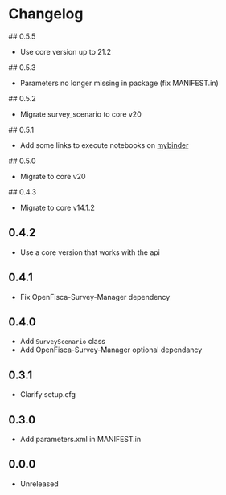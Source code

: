# Changelog

## 0.5.5

* Use core version up to 21.2

## 0.5.3

* Parameters no longer missing in package (fix MANIFEST.in)

## 0.5.2

* Migrate survey_scenario to core v20

## 0.5.1

* Add some links to execute notebooks on [mybinder](https://mybinder.org/)

## 0.5.0

* Migrate to core v20

## 0.4.3

* Migrate to core v14.1.2

## 0.4.2

* Use a core version that works with the api

## 0.4.1

* Fix OpenFisca-Survey-Manager dependency

## 0.4.0

* Add `SurveyScenario` class
* Add OpenFisca-Survey-Manager optional dependancy

## 0.3.1

* Clarify setup.cfg

## 0.3.0

* Add parameters.xml in MANIFEST.in

## 0.0.0

* Unreleased
